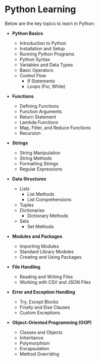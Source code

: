 # Python Learning

Below are the key topics to learn in Python:

- **Python Basics**
  - Introduction to Python
  - Installation and Setup
  - Running Python Programs
  - Python Syntax
  - Variables and Data Types
  - Basic Operators
  - Control Flow
    - If Statements
    - Loops (For, While)

- **Functions**
  - Defining Functions
  - Function Arguments
  - Return Statement
  - Lambda Functions
  - Map, Filter, and Reduce Functions
  - Recursion

- **Strings**
  - String Manipulation
  - String Methods
  - Formatting Strings
  - Regular Expressions

- **Data Structures**
  - Lists
    - List Methods
    - List Comprehensions
  - Tuples
  - Dictionaries
    - Dictionary Methods
  - Sets
    - Set Methods

- **Modules and Packages**
  - Importing Modules
  - Standard Library Modules
  - Creating and Using Packages

- **File Handling**
  - Reading and Writing Files
  - Working with CSV and JSON Files

- **Error and Exception Handling**
  - Try, Except Blocks
  - Finally and Else Clauses
  - Custom Exceptions

- **Object-Oriented Programming (OOP)**
  - Classes and Objects
  - Inheritance
  - Polymorphism
  - Encapsulation
  - Method Overriding